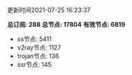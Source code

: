 更新时间2021-07-25 16:23:37

**总订阅: 288**
**总节点: 17804**
**有效节点: 6819**
- ss节点: 5411
- v2ray节点: 1127
- trojan节点: 136
- ssr节点: 145
